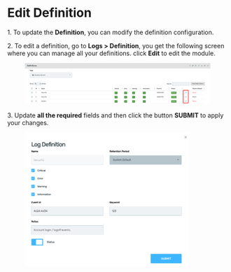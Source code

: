 # Edit Definition

1\.      To update the **Definition**, you can modify the definition configuration.

2\.      To edit a definition, go to **Logs > Definition**, you get the following screen where you can manage all your definitions. click **Edit** to edit the module.&#x20;

<div align="left">

<figure><img src="../../../.gitbook/assets/image (744).png" alt=""><figcaption></figcaption></figure>

</div>

3\.      Update **all the required** fields and then click the button **SUBMIT** to apply your changes.

<div align="left">

<figure><img src="../../../.gitbook/assets/image (745).png" alt="" width="375"><figcaption></figcaption></figure>

</div>
